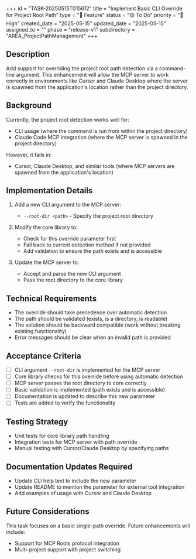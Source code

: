 +++
id = "TASK-20250515T015612"
title = "Implement Basic CLI Override for Project Root Path"
type = "🌟 Feature"
status = "🟡 To Do"
priority = "🔼 High"
created_date = "2025-05-15"
updated_date = "2025-05-15"
assigned_to = ""
phase = "release-v1"
subdirectory = "AREA_ProjectPathManagement"
+++

## Description

Add support for overriding the project root path detection via a command-line argument. This enhancement will allow the MCP server to work correctly in environments like Cursor and Claude Desktop where the server is spawned from the application's location rather than the project directory.

## Background

Currently, the project root detection works well for:
- CLI usage (where the command is run from within the project directory)
- Claude Code MCP integration (where the MCP server is spawned in the project directory)

However, it fails in:
- Cursor, Claude Desktop, and similar tools (where MCP servers are spawned from the application's location)

## Implementation Details

1. Add a new CLI argument to the MCP server:
   - `--root-dir <path>` - Specify the project root directory

2. Modify the core library to:
   - Check for this override parameter first
   - Fall back to current detection method if not provided
   - Add validation to ensure the path exists and is accessible

3. Update the MCP server to:
   - Accept and parse the new CLI argument
   - Pass the root directory to the core library

## Technical Requirements

- The override should take precedence over automatic detection
- The path should be validated (exists, is a directory, is readable)
- The solution should be backward compatible (work without breaking existing functionality)
- Error messages should be clear when an invalid path is provided

## Acceptance Criteria

- [ ] CLI argument `--root-dir` is implemented for the MCP server
- [ ] Core library checks for this override before using automatic detection
- [ ] MCP server passes the root directory to core correctly
- [ ] Basic validation is implemented (path exists and is accessible)
- [ ] Documentation is updated to describe this new parameter
- [ ] Tests are added to verify the functionality

## Testing Strategy

- Unit tests for core library path handling
- Integration tests for MCP server with path override
- Manual testing with Cursor/Claude Desktop by specifying paths

## Documentation Updates Required

- Update CLI help text to include the new parameter
- Update README to mention the parameter for external tool integration
- Add examples of usage with Cursor and Claude Desktop

## Future Considerations

This task focuses on a basic single-path override. Future enhancements will include:
- Support for MCP Roots protocol integration
- Multi-project support with project switching
